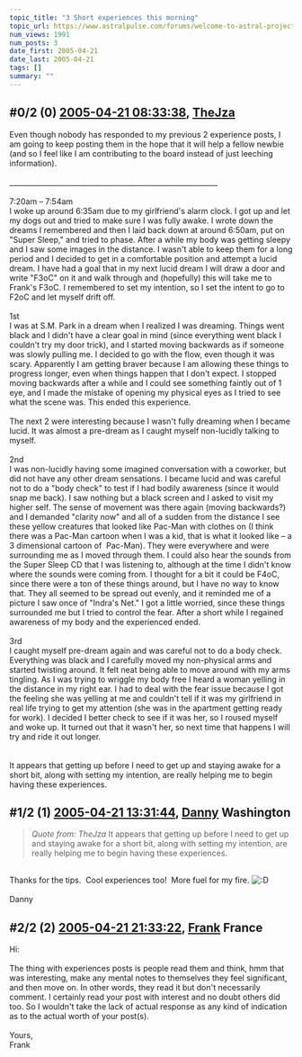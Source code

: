 ```yaml
---
topic_title: "3 Short experiences this morning"
topic_url: https://www.astralpulse.com/forums/welcome-to-astral-projection-experiences!/3-short-experiences-this-morning
num_views: 1991
num_posts: 3
date_first: 2005-04-21
date_last: 2005-04-21
tags: []
summary: ""
---
```


## \#0/2 (0) [2005-04-21 08:33:38](https://www.astralpulse.com/forums/index.php?msg=161218), [TheJza](https://www.astralpulse.com/forums/profile/?u=218)  ##
<section>
Even though nobody has responded to my previous 2 experience posts, I am going to keep posting them in the hope that it will help a fellow newbie (and so I feel like I am contributing to the board instead of just leeching information).
<br>
<br>
__________________________________________________________
<br>
<br>
7:20am – 7:54am
<br>
I woke up around 6:35am due to my girlfriend's alarm clock. I got up and let my dogs out and tried to make sure I was fully awake. I wrote down the dreams I remembered and then I laid back down at around 6:50am, put on "Super Sleep," and tried to phase. After a while my body was getting sleepy and I saw some images in the distance. I wasn't able to keep them for a long period and I decided to get in a comfortable position and attempt a lucid dream. I have had a goal that in my next lucid dream I will draw a door and write "F3oC" on it and walk through and (hopefully) this will take me to Frank's F3oC. I remembered to set my intention, so I set the intent to go to F2oC and let myself drift off.
<br>
<br>
1st
<br>
I was at S.M. Park in a dream when I realized I was dreaming. Things went black and I didn't have a clear goal in mind (since everything went black I couldn't try my door trick), and I started moving backwards as if someone was slowly pulling me. I decided to go with the flow, even though it was scary. Apparently I am getting braver because I am allowing these things to progress longer, even when things happen that I don't expect. I stopped moving backwards after a while and I could see something faintly out of 1 eye, and I made the mistake of opening my physical eyes as I tried to see what the scene was. This ended this experience.
<br>
<br>
The next 2 were interesting because I wasn't fully dreaming when I became lucid. It was almost a pre-dream as I caught myself non-lucidly talking to myself.
<br>
<br>
2nd
<br>
I was non-lucidly having some imagined conversation with a coworker, but did not have any other dream sensations. I became lucid and was careful not to do a "body check" to test if I had bodily awareness (since it would snap me back). I saw nothing but a black screen and I asked to visit my higher self. The sense of movement was there again (moving backwards?) and I demanded "clarity now" and all of a sudden from the distance I see these yellow creatures that looked like Pac-Man with clothes on (I think there was a Pac-Man cartoon when I was a kid, that is what it looked like – a 3 dimensional cartoon of  Pac-Man). They were everywhere and were surrounding me as I moved through them. I could also hear the sounds from the Super Sleep CD that I was listening to, although at the time I didn't know where the sounds were coming from. I thought for a bit it could be F4oC, since there were a ton of these things around, but I have no way to know that. They all seemed to be spread out evenly, and it reminded me of a picture I saw once of "Indra's Net." I got a little worried, since these things surrounded me but I tried to control the fear. After a short while I regained awareness of my body and the experienced ended.
<br>
<br>
3rd
<br>
I caught myself pre-dream again and was careful not to do a body check. Everything was black and I carefully moved my non-physical arms and started twisting around. It felt neat being able to move around with my arms tingling. As I was trying to wriggle my body free I heard a woman yelling in the distance in my right ear. I had to deal with the fear issue because I got the feeling she was yelling at me and couldn't tell if it was my girlfriend in real life trying to get my attention (she was in the apartment getting ready for work). I decided I better check to see if it was her, so I roused myself and woke up. It turned out that it wasn't her, so next time that happens I will try and ride it out longer.
<br>
<br>
<br>
It appears that getting up before I need to get up and staying awake for a short bit, along with setting my intention, are really helping me to begin having these experiences.
</section>

## \#1/2 (1) [2005-04-21 13:31:44](https://www.astralpulse.com/forums/index.php?msg=161244), [Danny](https://www.astralpulse.com/forums/profile/?u=8800) Washington ##
<section>
<blockquote class="bbc_standard_quote">
 <cite>
  Quote from: TheJza
 </cite>
 It appears that getting up before I need to get up and staying awake for a short bit, along with setting my intention, are really helping me to begin having these experiences.
</blockquote>
<br>
Thanks for the tips.  Cool experiences too!  More fuel for my fire.
<img alt=":D" class="smiley" src="https://www.astralpulse.com/forums/Smileys/fugue/cheesy.png" title="Cheesy"/>
<br>
<br>
Danny
</section>

## \#2/2 (2) [2005-04-21 21:33:22](https://www.astralpulse.com/forums/index.php?msg=161328), [Frank](https://www.astralpulse.com/forums/profile/?u=359) France ##
<section>
Hi:
<br>
<br>
The thing with experiences posts is people read them and think, hmm that was interesting, make any mental notes to themselves they feel significant, and then move on. In other words, they read it but don't necessarily comment. I certainly read your post with interest and no doubt others did too. So I wouldn't take the lack of actual response as any kind of indication as to the actual worth of your post(s).
<br>
<br>
Yours,
<br>
Frank
</section>